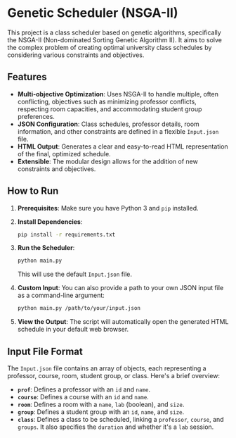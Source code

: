 # Genetic Scheduler (NSGA-II)

This project is a class scheduler based on genetic algorithms, specifically the NSGA-II (Non-dominated Sorting Genetic Algorithm II). It aims to solve the complex problem of creating optimal university class schedules by considering various constraints and objectives.

## Features

- **Multi-objective Optimization**: Uses NSGA-II to handle multiple, often conflicting, objectives such as minimizing professor conflicts, respecting room capacities, and accommodating student group preferences.
- **JSON Configuration**: Class schedules, professor details, room information, and other constraints are defined in a flexible `Input.json` file.
- **HTML Output**: Generates a clear and easy-to-read HTML representation of the final, optimized schedule.
- **Extensible**: The modular design allows for the addition of new constraints and objectives.

## How to Run

1.  **Prerequisites**: Make sure you have Python 3 and `pip` installed.

2.  **Install Dependencies**:
    ```bash
    pip install -r requirements.txt
    ```

3.  **Run the Scheduler**:
    ```bash
    python main.py
    ```
    This will use the default `Input.json` file.

4.  **Custom Input**: You can also provide a path to your own JSON input file as a command-line argument:
    ```bash
    python main.py /path/to/your/input.json
    ```

5.  **View the Output**: The script will automatically open the generated HTML schedule in your default web browser.

## Input File Format

The `Input.json` file contains an array of objects, each representing a professor, course, room, student group, or class. Here's a brief overview:

-   **`prof`**: Defines a professor with an `id` and `name`.
-   **`course`**: Defines a course with an `id` and `name`.
-   **`room`**: Defines a room with a `name`, `lab` (boolean), and `size`.
-   **`group`**: Defines a student group with an `id`, `name`, and `size`.
-   **`class`**: Defines a class to be scheduled, linking a `professor`, `course`, and `groups`. It also specifies the `duration` and whether it's a `lab` session.

